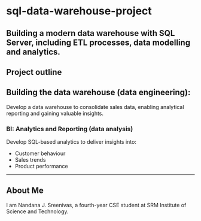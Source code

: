 # sql-data-warehouse-project
Building a modern data warehouse with SQL Server, including ETL processes, data modelling and analytics.
---

## Project outline
## Building the data warehouse (data engineering):
Develop a data warehouse to consolidate sales data, enabling analytical reporting and gaining valuable insights.

### BI: Analytics and Reporting (data analysis)
Develop SQL-based analytics to deliver insights into:
* Customer behaviour
* Sales trends
* Product performance
---

## About Me
I am Nandana J. Sreenivas, a fourth-year CSE student at SRM Institute of Science and Technology.

